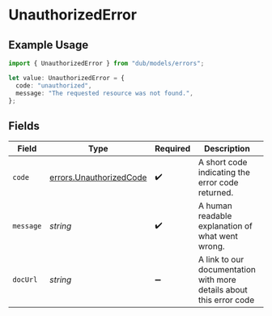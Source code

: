 # UnauthorizedError

## Example Usage

```typescript
import { UnauthorizedError } from "dub/models/errors";

let value: UnauthorizedError = {
  code: "unauthorized",
  message: "The requested resource was not found.",
};
```

## Fields

| Field                                                               | Type                                                                | Required                                                            | Description                                                         | Example                                                             |
| ------------------------------------------------------------------- | ------------------------------------------------------------------- | ------------------------------------------------------------------- | ------------------------------------------------------------------- | ------------------------------------------------------------------- |
| `code`                                                              | [errors.UnauthorizedCode](../../models/errors/unauthorizedcode.md)  | :heavy_check_mark:                                                  | A short code indicating the error code returned.                    | unauthorized                                                        |
| `message`                                                           | *string*                                                            | :heavy_check_mark:                                                  | A human readable explanation of what went wrong.                    | The requested resource was not found.                               |
| `docUrl`                                                            | *string*                                                            | :heavy_minus_sign:                                                  | A link to our documentation with more details about this error code | https://dub.co/docs/api-reference/errors#unauthorized               |